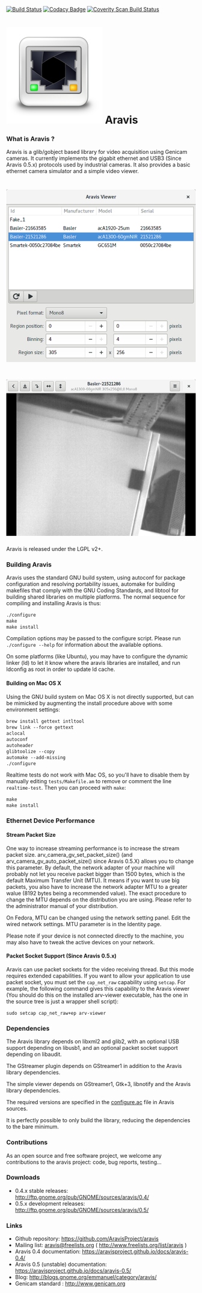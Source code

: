 [![Build Status](https://travis-ci.org/AravisProject/aravis.svg?branch=master)](https://travis-ci.org/AravisProject/aravis)
[![Codacy Badge](https://api.codacy.com/project/badge/Grade/fa7d9c88e5594d709ab44e8bad01a569)](https://www.codacy.com/app/EmmanuelP/aravis?utm_source=github.com&amp;utm_medium=referral&amp;utm_content=AravisProject/aravis&amp;utm_campaign=Badge_Grade)
[![Coverity Scan Build Status](https://scan.coverity.com/projects/aravisproject-aravis/badge.svg)](https://scan.coverity.com/projects/aravisproject-aravis)

# ![](viewer/icons/gnome/256x256/apps/aravis.png) Aravis

### What is Aravis ?

Aravis is a glib/gobject based library for video acquisition using Genicam cameras. It currently implements the gigabit ethernet and USB3 (Since Aravis 0.5.x) protocols used by industrial cameras. It also provides a basic ethernet camera simulator and a simple video viewer.

# ![](viewer/data/aravis.png)
# ![](viewer/data/aravis-video.png)

Aravis is released under the LGPL v2+.

### Building Aravis

Aravis uses the standard GNU build system, using autoconf for package configuration and resolving portability issues, automake for building makefiles that comply with the GNU Coding Standards, and libtool for building shared libraries on multiple platforms. The normal sequence for compiling and installing Aravis is thus:

```
./configure
make
make install
```

Compilation options may be passed to the configure script. Please run `./configure --help` for information about the available options.

On some platforms (like Ubuntu), you may have to configure the dynamic linker (ld) to let it know where the aravis libraries are installed, and run ldconfig as root in order to update ld cache.

#### Building on Mac OS X

Using the GNU build system on Mac OS X is not directly supported, but can be mimicked by augmenting the install procedure above with some environment settings:

```
brew install gettext intltool
brew link --force gettext
aclocal
autoconf
autoheader
glibtoolize --copy
automake --add-missing
./configure
```

Realtime tests do not work with Mac OS, so you'll have to disable them by manually editing `tests/Makefile.am` to remove or comment the line `realtime-test`. Then you can proceed with `make`:

```
make
make install
```

### Ethernet Device Performance

#### Stream Packet Size

One way to increase streaming performance is to increase the stream packet size. arv_camera_gv_set_packet_size() (and arv_camera_gv_auto_packet_size() since Aravis 0.5.X) allows you to change this parameter. By default, the network adapter of your machine will probably not let you receive packet bigger than 1500 bytes, which is the default Maximum Transfer Unit (MTU). It means if you want to use big packets, you also have to increase the network adapter MTU to a greater walue (8192 bytes being a recommended value). The exact procedure to change the MTU depends on the distribution you are using. Please refer to the administrator manual of your distribution.

On Fedora, MTU can be changed using the network setting panel. Edit the wired network settings. MTU parameter is in the Identity page.

Please note if your device is not connected directly to the machine, you may also have to tweak the active devices on your network.

#### Packet Socket Support (Since Aravis 0.5.x)

Aravis can use packet sockets for the video receiving thread. But this mode requires extended capabilities. If you want to allow your application to use packet socket, you must set the `cap_net_raw` capability using `setcap`. For example, the following command gives this capability to the Aravis viewer (You should do this on the installed arv-viewer executable, has the one in the source tree is just a wrapper shell script):

```
sudo setcap cap_net_raw+ep arv-viewer
```

### Dependencies

The Aravis library depends on libxml2 and glib2, with an optional USB support depending on libusb1, and an optional packet socket support depending on libaudit.

The GStreamer plugin depends on GStreamer1 in addition to the Aravis library dependencies.

The simple viewer depends on GStreamer1, Gtk+3, libnotify and the Aravis library dependencies.

The required versions are specified in the [configure.ac](https://github.com/AravisProject/aravis/blob/master/configure.ac#L67) file in Aravis sources.

It is perfectly possible to only build the library, reducing the dependencies to the bare minimum.

### Contributions

As an open source and free software project, we welcome any contributions to the aravis project: code, bug reports, testing...

### Downloads

* 0.4.x stable releases: http://ftp.gnome.org/pub/GNOME/sources/aravis/0.4/
* 0.5.x development releases: http://ftp.gnome.org/pub/GNOME/sources/aravis/0.5/

### Links

* Github repository: https://github.com/AravisProject/aravis
* Mailing list: aravis@freelists.org ( http://www.freelists.org/list/aravis )
* Aravis 0.4 documentation: https://aravisproject.github.io/docs/aravis-0.4/
* Aravis 0.5 (unstable) documentation: https://aravisproject.github.io/docs/aravis-0.5/
* Blog: http://blogs.gnome.org/emmanuel/category/aravis/
* Genicam standard : http://www.genicam.org
